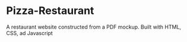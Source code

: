 # Pizza-Restaurant
A restaurant website constructed from a PDF mockup.
Built with HTML, CSS, ad Javascript

